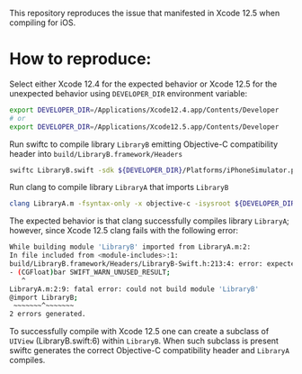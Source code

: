 This repository reproduces the issue that manifested in Xcode 12.5 when compiling for iOS.

# How to reproduce:

Select either Xcode 12.4 for the expected behavior or Xcode 12.5 for the unexpected behavior using `DEVELOPER_DIR` environment variable:
```bash
export DEVELOPER_DIR=/Applications/Xcode12.4.app/Contents/Developer
# or 
export DEVELOPER_DIR=/Applications/Xcode12.5.app/Contents/Developer
```

Run swiftc to compile library `LibraryB` emitting Objective-C compatibility header into `build/LibraryB.framework/Headers`
```bash
swiftc LibraryB.swift -sdk ${DEVELOPER_DIR}/Platforms/iPhoneSimulator.platform/Developer/SDKs/iPhoneSimulator.sdk -target x86_64-apple-ios11.0-simulator -emit-library -emit-objc-header -emit-objc-header-path build/LibraryB.framework/Headers/LibraryB-Swift.h -o build/LibraryB.o
```

Run clang to compile library `LibraryA` that imports `LibraryB`
```bash
clang LibraryA.m -fsyntax-only -x objective-c -isysroot ${DEVELOPER_DIR}/Platforms/iPhoneSimulator.platform/Developer/SDKs/iPhoneSimulator.sdk -target x86_64-apple-ios11.0-simulator -fmodules -F build/
```

The expected behavior is that clang successfully compiles library `LibraryA`; however, since Xcode 12.5 clang fails with the following error:

```bash
While building module 'LibraryB' imported from LibraryA.m:2:
In file included from <module-includes>:1:
build/LibraryB.framework/Headers/LibraryB-Swift.h:213:4: error: expected a type
- (CGFloat)bar SWIFT_WARN_UNUSED_RESULT;
   ^
LibraryA.m:2:9: fatal error: could not build module 'LibraryB'
@import LibraryB;
 ~~~~~~~^~~~~~~~
2 errors generated.
```

To successfully compile with Xcode 12.5 one can create a subclass of `UIView` (LibraryB.swift:6) within `LibraryB`. When such subclass is present swiftc generates the correct Objective-C compatibility header and `LibraryA` compiles.